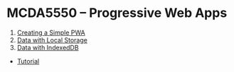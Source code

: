 # MCDA5550 – Progressive Web Apps

1. [Creating a Simple PWA](./01-simple-pwa)
2. [Data with Local Storage](./02-local-storage)
3. [Data with IndexedDB](./03-indexeddb)
- [Tutorial](./tutorial)

